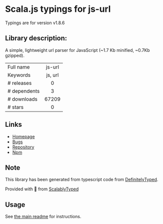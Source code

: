 
# Scala.js typings for js-url

Typings are for version v1.8.6

## Library description:
A simple, lightweight url parser for JavaScript (~1.7 Kb minified, ~0.7Kb gzipped).

|                    |                 |
| ------------------ | :-------------: |
| Full name          | js-url |
| Keywords           | js, url |
| # releases         | 0 |
| # dependents       | 3 |
| # downloads        | 67209 |
| # stars            | 0 |

## Links
- [Homepage](https://github.com/WillZWL/)
- [Bugs](https://github.com/WillZWL/js-url/issues)
- [Repository](https://github.com/WillZWL/js-url)
- [Npm](https://www.npmjs.com/package/js-url)
    


## Note
This library has been generated from typescript code from [DefinitelyTyped](https://definitelytyped.org).

Provided with :purple_heart: from [ScalablyTyped](https://github.com/oyvindberg/ScalablyTyped)

## Usage
See [the main readme](../../readme.md) for instructions.


